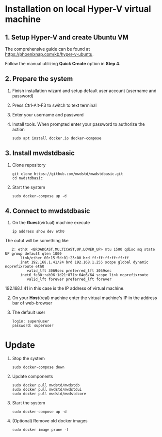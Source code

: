 # Installation on local Hyper-V virtual machine

## 1. Setup Hyper-V and create Ubuntu VM

The comprehensive guide can be found at https://phoenixnap.com/kb/hyper-v-ubuntu. 

Follow the manual utilizing **Quick Create** option in **Step 4**.


## 2. Prepare the system
1. Finish installation wizard and setup default user account (username and password)

1. Press Ctrl-Alt-F3 to switch to text terminal

1. Enter your username and password

1. Install tools. When prompted enter your password to authorize the action

       sudo apt install docker.io docker-compose

## 3. Install mwdstdbasic
1. Clone repository 

       git clone https://github.com/mwdstd/mwdstdbasic.git
       cd mwdstdbasic

1. Start the system 

       sudo docker-compose up -d

## 4. Connect to mwdstdbasic

1. On the **Guest**(virtual) machine execute

       ip address show dev eth0

The outut will be something like

       2: eth0: <BROADCAST,MULTICAST,UP,LOWER_UP> mtu 1500 qdisc mq state UP group default qlen 1000
           link/ether 00:15:5d:01:23:00 brd ff:ff:ff:ff:ff:ff
           inet 192.168.1.41/24 brd 192.168.1.255 scope global dynamic noprefixroute eth0
              valid_lft 3069sec preferred_lft 3069sec
           inet6 fe80::ab96:1d21:871b:64e6/64 scope link noprefixroute
              valid_lft forever preferred_lft forever

192.168.1.41 in this case is the IP address of virtual machine.

2. On your **Host**(real) machine enter the virtual machine's IP in the address bar of web-browser

3. The default user 

       login: super@user
       password: superuser
       
# Update

1. Stop the system

       sudo docker-compose down

1. Update components

       sudo docker pull mwdstd/mwdstdb
       sudo docker pull mwdstd/mwdstdui
       sudo docker pull mwdstd/mwdstdcore

1. Start the system 

       sudo docker-compose up -d

1. (Optional) Remove old docker images

       sudo docker image prune -f
